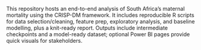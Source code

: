 This repository hosts an end-to-end analysis of South Africa’s maternal mortality using the CRISP-DM framework. It includes reproducible R scripts for data selection/cleaning, feature prep, exploratory analysis, and baseline modelling, plus a knit-ready report. Outputs include intermediate checkpoints and a model-ready dataset; optional Power BI pages provide quick visuals for stakeholders. 

